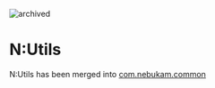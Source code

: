 ![archived](https://img.shields.io/badge/archived-red.svg)

# N:Utils
N:Utils has been merged into [com.nebukam.common](https://github.com/Nebukam/com.nebukam.common)

